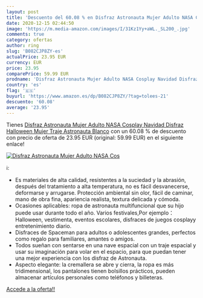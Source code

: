 ```yaml
---
layout: post
title: 'Descuento del 60.08 % en Disfraz Astronauta Mujer Adulto NASA Cos'
date: 2020-12-15 02:44:50
image: 'https://m.media-amazon.com/images/I/31Kz1Yy+aWL._SL200_.jpg'
comments: true
category: ofertas
author: ring
slug: 'B082CJP8ZY-es'
actualPrice: 23.95 EUR
currency: EUR
price: 23.95
comparePrice: 59.99 EUR
prodname: 'Disfraz Astronauta Mujer Adulto NASA Cosplay Navidad Disfraz Halloween Mujer Traje Astronauta Blanco'
country: 'es'
flag: '🇪🇸'
buyurl: 'https://www.amazon.es/dp/B082CJP8ZY/?tag=tolees-21'
descuento: '60.08'
average: '23.95'
---
```


Tienes [Disfraz Astronauta Mujer Adulto NASA Cosplay Navidad Disfraz Halloween Mujer Traje Astronauta Blanco](https://www.amazon.es/dp/B082CJP8ZY/?tag=tolees-21) con un 60.08 % de descuento con precio de oferta de 23.95 EUR (original: 59.99 EUR) en el siguiente enlace!

[![Disfraz Astronauta Mujer Adulto NASA Cos](https://m.media-amazon.com/images/I/31Kz1Yy+aWL._SL200_.jpg)](https://www.amazon.es/dp/B082CJP8ZY/?tag=tolees-21)

ℹ️:

- Es materiales de alta calidad, resistentes a la suciedad y la abrasión, después del tratamiento a alta temperatura, no es fácil desvanecerse, deformarse y arrugarse. Protección ambiental sin olor, fácil de caminar, mano de obra fina, apariencia realista, textura delicada y cómoda.
- Ocasiones aplicables: ropa de astronauta multifuncional que su hijo puede usar durante todo el año. Varios festivales,Por ejemplo：Halloween, vestimenta, eventos escolares, disfraces de juegos cosplayy entretenimiento diario.
- Disfraces de Spaceman para adultos o adolescentes grandes, perfectos como regalo para familiares, amantes o amigos.
- Todos sueñan con sentarse en una nave espacial con un traje espacial y usar su imaginación para volar en el espacio, para que puedan tener una mejor experiencia con los disfraz de Astronauta.
- Aspecto elegante: la cremallera se abre y cierra, la ropa es más tridimensional, los pantalones tienen bolsillos prácticos, pueden almacenar artículos personales como teléfonos y billeteras.

[Accede a la oferta!!](https://www.amazon.es/dp/B082CJP8ZY/?tag=tolees-21)

